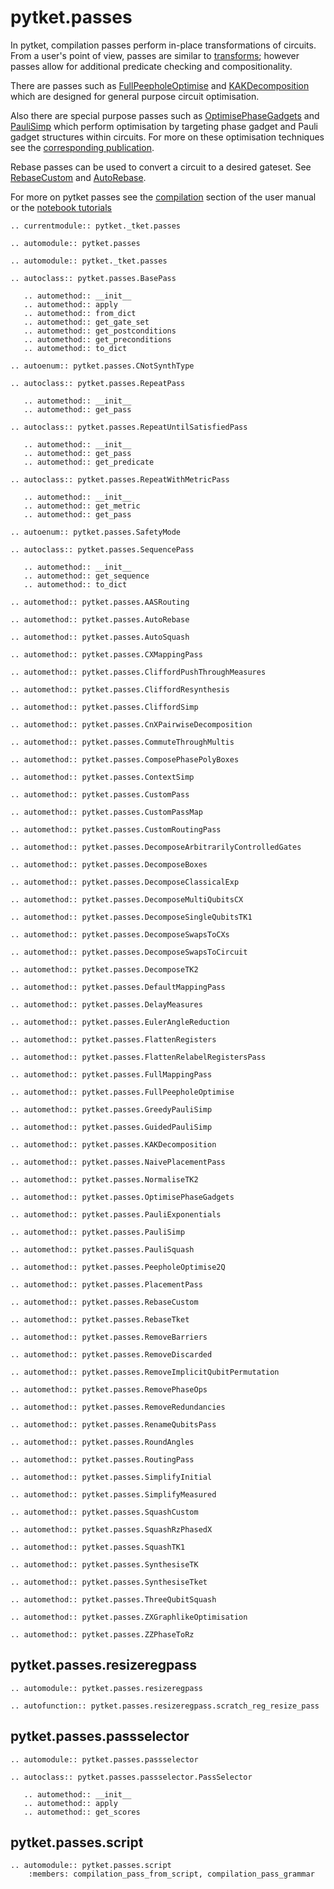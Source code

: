 # pytket.passes

In pytket, compilation passes perform in-place transformations of circuits. From a user's point of view, passes are similar to [transforms](https://docs.quantinuum.com/tket/api-docs/transform.html); however passes allow for additional predicate checking and compositionality.

There are passes such as [FullPeepholeOptimise](https://docs.quantinuum.com/tket/api-docs/passes.html#pytket.passes.FullPeepholeOptimise) and [KAKDecomposition](https://docs.quantinuum.com/tket/api-docs/passes.html#pytket.passes.KAKDecomposition) which are designed for general purpose circuit optimisation.

Also there are special purpose passes such as [OptimisePhaseGadgets](https://docs.quantinuum.com/tket/api-docs/passes.html#pytket.passes.OptimisePhaseGadgets) and [PauliSimp](https://docs.quantinuum.com/tket/api-docs/passes.html#pytket.passes.PauliSimp) which perform optimisation by targeting phase gadget and Pauli gadget structures within circuits. For more on these optimisation techniques see the [corresponding publication](https://arxiv.org/abs/1906.01734).

Rebase passes can be used to convert a circuit to a desired gateset. See [RebaseCustom](https://docs.quantinuum.com/tket/api-docs/passes.html#pytket.passes.RebaseCustom) and [AutoRebase](https://docs.quantinuum.com/tket/api-docs/passes.html#pytket._tket.passes.AutoRebase).

For more on pytket passes see the [compilation](https://docs.quantinuum.com/tket/user-guide/manual/manual_compiler.html) section of the user manual or the [notebook tutorials](https://docs.quantinuum.com/tket/examples)

```{eval-rst}
.. currentmodule:: pytket._tket.passes
```

```{eval-rst}
.. automodule:: pytket.passes
```

```{eval-rst}
.. automodule:: pytket._tket.passes
```

```{eval-rst}
.. autoclass:: pytket.passes.BasePass

   .. automethod:: __init__
   .. automethod:: apply
   .. automethod:: from_dict
   .. automethod:: get_gate_set
   .. automethod:: get_postconditions
   .. automethod:: get_preconditions
   .. automethod:: to_dict
```

```{eval-rst}
.. autoenum:: pytket.passes.CNotSynthType
```

```{eval-rst}
.. autoclass:: pytket.passes.RepeatPass

   .. automethod:: __init__
   .. automethod:: get_pass
```

```{eval-rst}
.. autoclass:: pytket.passes.RepeatUntilSatisfiedPass

   .. automethod:: __init__
   .. automethod:: get_pass
   .. automethod:: get_predicate
```

```{eval-rst}
.. autoclass:: pytket.passes.RepeatWithMetricPass

   .. automethod:: __init__
   .. automethod:: get_metric
   .. automethod:: get_pass
```

```{eval-rst}
.. autoenum:: pytket.passes.SafetyMode
```

```{eval-rst}
.. autoclass:: pytket.passes.SequencePass

   .. automethod:: __init__
   .. automethod:: get_sequence
   .. automethod:: to_dict
```

```{eval-rst}
.. automethod:: pytket.passes.AASRouting
```

```{eval-rst}
.. automethod:: pytket.passes.AutoRebase
```

```{eval-rst}
.. automethod:: pytket.passes.AutoSquash
```

```{eval-rst}
.. automethod:: pytket.passes.CXMappingPass
```

```{eval-rst}
.. automethod:: pytket.passes.CliffordPushThroughMeasures
```

```{eval-rst}
.. automethod:: pytket.passes.CliffordResynthesis
```

```{eval-rst}
.. automethod:: pytket.passes.CliffordSimp
```

```{eval-rst}
.. automethod:: pytket.passes.CnXPairwiseDecomposition
```

```{eval-rst}
.. automethod:: pytket.passes.CommuteThroughMultis
```

```{eval-rst}
.. automethod:: pytket.passes.ComposePhasePolyBoxes
```

```{eval-rst}
.. automethod:: pytket.passes.ContextSimp
```

```{eval-rst}
.. automethod:: pytket.passes.CustomPass
```

```{eval-rst}
.. automethod:: pytket.passes.CustomPassMap
```

```{eval-rst}
.. automethod:: pytket.passes.CustomRoutingPass
```

```{eval-rst}
.. automethod:: pytket.passes.DecomposeArbitrarilyControlledGates
```

```{eval-rst}
.. automethod:: pytket.passes.DecomposeBoxes
```

```{eval-rst}
.. automethod:: pytket.passes.DecomposeClassicalExp
```

```{eval-rst}
.. automethod:: pytket.passes.DecomposeMultiQubitsCX
```

```{eval-rst}
.. automethod:: pytket.passes.DecomposeSingleQubitsTK1
```

```{eval-rst}
.. automethod:: pytket.passes.DecomposeSwapsToCXs
```

```{eval-rst}
.. automethod:: pytket.passes.DecomposeSwapsToCircuit
```

```{eval-rst}
.. automethod:: pytket.passes.DecomposeTK2
```

```{eval-rst}
.. automethod:: pytket.passes.DefaultMappingPass
```

```{eval-rst}
.. automethod:: pytket.passes.DelayMeasures
```

```{eval-rst}
.. automethod:: pytket.passes.EulerAngleReduction
```

```{eval-rst}
.. automethod:: pytket.passes.FlattenRegisters
```

```{eval-rst}
.. automethod:: pytket.passes.FlattenRelabelRegistersPass
```

```{eval-rst}
.. automethod:: pytket.passes.FullMappingPass
```

```{eval-rst}
.. automethod:: pytket.passes.FullPeepholeOptimise
```

```{eval-rst}
.. automethod:: pytket.passes.GreedyPauliSimp
```

```{eval-rst}
.. automethod:: pytket.passes.GuidedPauliSimp
```

```{eval-rst}
.. automethod:: pytket.passes.KAKDecomposition
```

```{eval-rst}
.. automethod:: pytket.passes.NaivePlacementPass
```

```{eval-rst}
.. automethod:: pytket.passes.NormaliseTK2
```

```{eval-rst}
.. automethod:: pytket.passes.OptimisePhaseGadgets
```

```{eval-rst}
.. automethod:: pytket.passes.PauliExponentials
```

```{eval-rst}
.. automethod:: pytket.passes.PauliSimp
```

```{eval-rst}
.. automethod:: pytket.passes.PauliSquash
```

```{eval-rst}
.. automethod:: pytket.passes.PeepholeOptimise2Q
```

```{eval-rst}
.. automethod:: pytket.passes.PlacementPass
```

```{eval-rst}
.. automethod:: pytket.passes.RebaseCustom
```

```{eval-rst}
.. automethod:: pytket.passes.RebaseTket
```

```{eval-rst}
.. automethod:: pytket.passes.RemoveBarriers
```

```{eval-rst}
.. automethod:: pytket.passes.RemoveDiscarded
```

```{eval-rst}
.. automethod:: pytket.passes.RemoveImplicitQubitPermutation
```

```{eval-rst}
.. automethod:: pytket.passes.RemovePhaseOps
```

```{eval-rst}
.. automethod:: pytket.passes.RemoveRedundancies
```

```{eval-rst}
.. automethod:: pytket.passes.RenameQubitsPass
```

```{eval-rst}
.. automethod:: pytket.passes.RoundAngles
```

```{eval-rst}
.. automethod:: pytket.passes.RoutingPass
```

```{eval-rst}
.. automethod:: pytket.passes.SimplifyInitial
```

```{eval-rst}
.. automethod:: pytket.passes.SimplifyMeasured
```

```{eval-rst}
.. automethod:: pytket.passes.SquashCustom
```

```{eval-rst}
.. automethod:: pytket.passes.SquashRzPhasedX
```

```{eval-rst}
.. automethod:: pytket.passes.SquashTK1
```

```{eval-rst}
.. automethod:: pytket.passes.SynthesiseTK
```

```{eval-rst}
.. automethod:: pytket.passes.SynthesiseTket
```

```{eval-rst}
.. automethod:: pytket.passes.ThreeQubitSquash
```

```{eval-rst}
.. automethod:: pytket.passes.ZXGraphlikeOptimisation
```

```{eval-rst}
.. automethod:: pytket.passes.ZZPhaseToRz
```

## pytket.passes.resizeregpass

```{eval-rst}
.. automodule:: pytket.passes.resizeregpass
```

```{eval-rst}
.. autofunction:: pytket.passes.resizeregpass.scratch_reg_resize_pass
```

## pytket.passes.passselector

```{eval-rst}
.. automodule:: pytket.passes.passselector
```

```{eval-rst}
.. autoclass:: pytket.passes.passselector.PassSelector

   .. automethod:: __init__
   .. automethod:: apply
   .. automethod:: get_scores
```

## pytket.passes.script

```{eval-rst}
.. automodule:: pytket.passes.script
    :members: compilation_pass_from_script, compilation_pass_grammar
```
